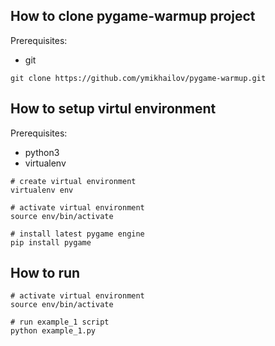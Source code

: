 ## How to clone pygame-warmup project

Prerequisites:
- git

```
git clone https://github.com/ymikhailov/pygame-warmup.git
```


## How to setup virtul environment

Prerequisites:
- python3
- virtualenv

```
# create virtual environment
virtualenv env

# activate virtual environment
source env/bin/activate

# install latest pygame engine
pip install pygame
```


## How to run

```
# activate virtual environment
source env/bin/activate

# run example_1 script
python example_1.py
```
